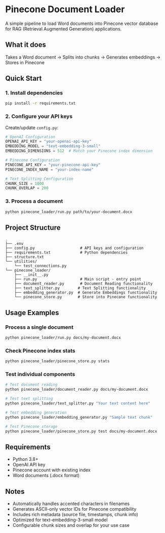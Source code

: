 # Pinecone Document Loader

A simple pipeline to load Word documents into Pinecone vector database for RAG (Retrieval Augmented Generation) applications.

## What it does

Takes a Word document → Splits into chunks → Generates embeddings → Stores in Pinecone

## Quick Start

### 1. Install dependencies
```bash
pip install -r requirements.txt
```

### 2. Configure your API keys
Create/update `config.py`:
```python
# OpenAI Configuration
OPENAI_API_KEY = "your-openai-api-key"
EMBEDDING_MODEL = "text-embedding-3-small"
EMBEDDING_DIMENSIONS = 512  # Match your Pinecone index dimension

# Pinecone Configuration  
PINECONE_API_KEY = "your-pinecone-api-key"
PINECONE_INDEX_NAME = "your-index-name"

# Text Splitting Configuration
CHUNK_SIZE = 1000
CHUNK_OVERLAP = 200
```

### 3. Process a document
```bash
python pinecone_loader/run.py path/to/your-document.docx
```

## Project Structure
```
.
├── .env
├── config.py                    # API keys and configuration
├── requirements.txt             # Python dependencies
├── structure.txt
└── utilities/
    └── test_connections.py
└── pinecone_loader/
    ├── __init__.py
    ├── run.py                   # Main script - entry point
    ├── document_reader.py       # Document Reading functionality
    ├── text_splitter.py        # Text Splitting functionality
    ├── embedding_generator.py  # Generate Embeddings functionality
    └── pinecone_store.py       # Store into Pinecone functionality
```

## Usage Examples

### Process a single document
```bash
python pinecone_loader/run.py docs/my-document.docx
```

### Check Pinecone index stats
```bash
python pinecone_loader/pinecone_store.py stats
```

### Test individual components
```bash
# Test document reading
python pinecone_loader/document_reader.py docs/my-document.docx

# Test text splitting  
python pinecone_loader/text_splitter.py "Your text content here"

# Test embedding generation
python pinecone_loader/embedding_generator.py "Sample text chunk"

# Test Pinecone storage
python pinecone_loader/pinecone_store.py test docs/my-document.docx
```

## Requirements

- Python 3.8+
- OpenAI API key
- Pinecone account with existing index
- Word documents (.docx format)

## Notes

- Automatically handles accented characters in filenames
- Generates ASCII-only vector IDs for Pinecone compatibility
- Includes rich metadata (source file, timestamps, chunk info)
- Optimized for text-embedding-3-small model
- Configurable chunk sizes and overlap for your use case
